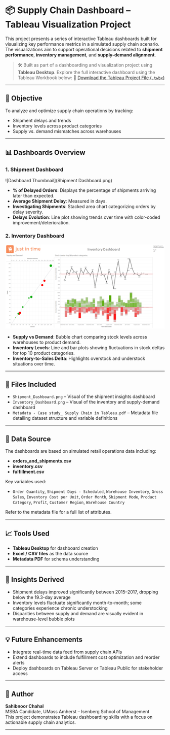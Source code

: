 # 📦 Supply Chain Dashboard – Tableau Visualization Project

This project presents a series of interactive Tableau dashboards built for visualizing key performance metrics in a simulated supply chain scenario. The visualizations aim to support operational decisions related to **shipment performance**, **inventory management**, and **supply-demand alignment**.

> 🛠 Built as part of a dashboarding and visualization project using **Tableau Desktop**.
> Explore the full interactive dashboard using the Tableau Workbook below:
🎯 [Download the Tableau Project File (`.twbx`)](Supply_Chain_Dashboard.twbx)

---

## 🎯 Objective

To analyze and optimize supply chain operations by tracking:
- Shipment delays and trends
- Inventory levels across product categories
- Supply vs. demand mismatches across warehouses

---

## 📊 Dashboards Overview

### 1. **Shipment Dashboard**
![Dashboard Thumbnail](Shipment Dashboard.png)
- **% of Delayed Orders**: Displays the percentage of shipments arriving later than expected.
- **Average Shipment Delay**: Measured in days.
- **Investigating Shipments**: Stacked area chart categorizing orders by delay severity.
- **Delays Evolution**: Line plot showing trends over time with color-coded improvement/deterioration.

### 2. **Inventory Dashboard**
![Dashboard Thumbnail](Inventory_Dashboard.png)
- **Supply vs Demand**: Bubble chart comparing stock levels across warehouses to product demand.
- **Inventory Levels**: Line and bar plots showing fluctuations in stock deltas for top 10 product categories.
- **Inventory-to-Sales Delta**: Highlights overstock and understock situations over time.

---

## 📁 Files Included

- `Shipment_Dashboard.png` – Visual of the shipment insights dashboard  
- `Inventory_Dashboard.png` – Visual of the inventory and supply-demand dashboard  
- `Metadata - Case study_ Supply Chain in Tableau.pdf` – Metadata file detailing dataset structure and variable definitions  

---

## 🧾 Data Source

The dashboards are based on simulated retail operations data including:
- **orders_and_shipments.csv**  
- **inventory.csv**  
- **fulfillment.csv**

Key variables used:
- `Order Quantity`, `Shipment Days - Scheduled`, `Warehouse Inventory`, `Gross Sales`, `Inventory Cost per Unit`, `Order Month`, `Shipment Mode`, `Product Category`, `Profit`, `Customer Region`, `Warehouse Country`

Refer to the metadata file for a full list of attributes.

---

## 📈 Tools Used

- **Tableau Desktop** for dashboard creation
- **Excel / CSV files** as the data source
- **Metadata PDF** for schema understanding

---

## 📌 Insights Derived

- Shipment delays improved significantly between 2015–2017, dropping below the 19.3-day average
- Inventory levels fluctuate significantly month-to-month; some categories experience chronic understocking
- Disparities between supply and demand are visually evident in warehouse-level bubble plots

---

## 💡 Future Enhancements

- Integrate real-time data feed from supply chain APIs
- Extend dashboards to include fulfillment cost optimization and reorder alerts
- Deploy dashboards on Tableau Server or Tableau Public for stakeholder access

---

## 📎 Author

**Sahibnoor Chahal**  
MSBA Candidate, UMass Amherst – Isenberg School of Management  
This project demonstrates Tableau dashboarding skills with a focus on actionable supply chain analytics.

---

